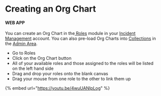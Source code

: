 # Creating an Org Chart

#### WEB APP

You can create an Org Chart in the[ Roles](../../personnel-and-training/roles/) module in your [Incident Management](../getting-started.md) account. You can also pre-load Org Charts into [Collections](../admin-area/collections/) in the [Admin Area](../admin-area/). 

* Go to Roles
* Click on the Org Chart button
* All of your available roles and those assigned to the roles will be listed on the left hand side
* Drag and drop your roles onto the blank canvas
* Drag your mouse from one role to the other to link them up

{% embed url="https://youtu.be/4wuUANIpLog" %}



